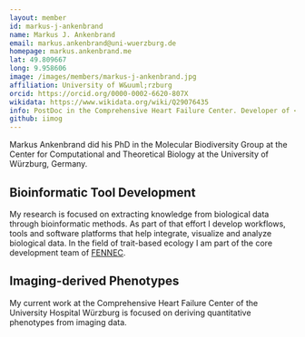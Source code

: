 ```yaml
---
layout: member
id: markus-j-ankenbrand
name: Markus J. Ankenbrand
email: markus.ankenbrand@uni-wuerzburg.de
homepage: markus.ankenbrand.me
lat: 49.809667
long: 9.958606
image: /images/members/markus-j-ankenbrand.jpg
affiliation: University of W&uuml;rzburg
orcid: https://orcid.org/0000-0002-6620-807X
wikidata: https://www.wikidata.org/wiki/Q29076435
info: PostDoc in the Comprehensive Heart Failure Center. Developer of <a href='//fennec.molecular.eco'>FENNEC</a>. Member of the <a href='//www.idiv.de/en/sdevtrait.html'>sDevTrait</a> working group.
github: iimog
---
```


Markus Ankenbrand did his PhD in the Molecular Biodiversity Group at the Center for Computational and Theoretical Biology at the University of Würzburg, Germany.

## Bioinformatic Tool Development

My research is focused on extracting knowledge from biological data through bioinformatic methods. As part of that effort I develop workflows, tools and software platforms that help integrate, visualize and analyze biological data. In the field of trait-based ecology I am part of the core development team of <a href='//fennec.molecular.eco'>FENNEC</a>.

## Imaging-derived Phenotypes

My current work at the Comprehensive Heart Failure Center of the University Hospital Würzburg is focused on deriving quantitative phenotypes from imaging data.
